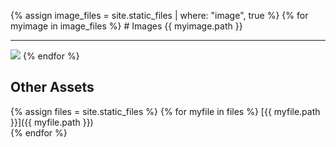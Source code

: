 {% assign image_files = site.static_files | where: "image", true %}
{% for myimage in image_files %}
    # Images
  {{ myimage.path }}
  
  ----

  <img src="{{ myimage.path }}" />
{% endfor %}

Other Assets
---

{% assign files = site.static_files %}
{% for myfile in files %}
  [{{ myfile.path }}]({{ myfile.path }})  
{% endfor %}
